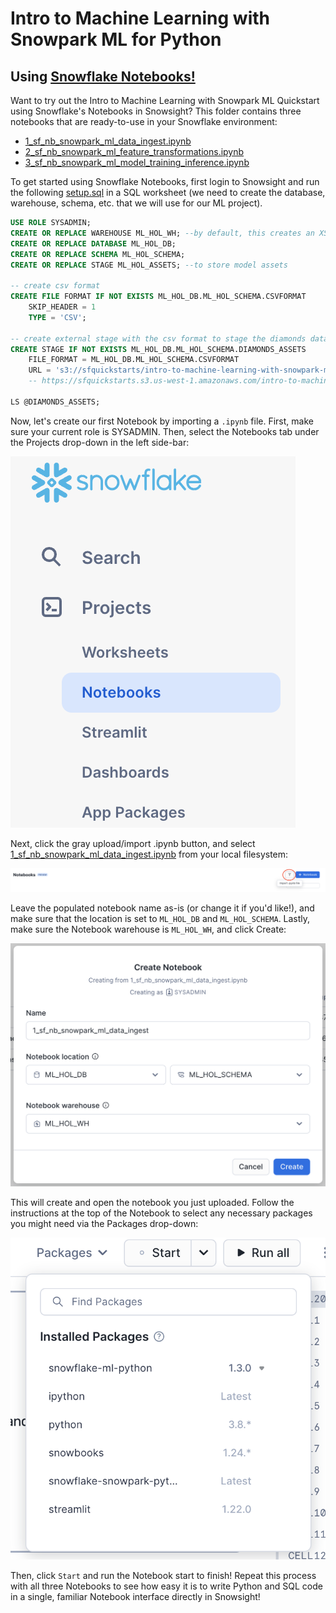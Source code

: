 # Intro to Machine Learning with Snowpark ML for Python
## Using [Snowflake Notebooks!](https://docs.snowflake.com/en/LIMITEDACCESS/snowsight-notebooks/ui-snowsight-notebooks-about)

Want to try out the Intro to Machine Learning with Snowpark ML Quickstart using Snowflake's Notebooks in Snowsight? This folder contains three notebooks that are ready-to-use in your Snowflake environment:
- [1_sf_nb_snowpark_ml_data_ingest.ipynb](./1_sf_nb_snowpark_ml_data_ingest.ipynb)
- [2_sf_nb_snowpark_ml_feature_transformations.ipynb](./2_sf_nb_snowpark_ml_feature_transformations.ipynb)
- [3_sf_nb_snowpark_ml_model_training_inference.ipynb](./3_sf_nb_snowpark_ml_model_training_inference.ipynb)

To get started using Snowflake Notebooks, first login to Snowsight and run the following [setup.sql](./setup.sql) in a SQL worksheet (we need  to create the database, warehouse, schema, etc. that we will use for our ML project).
```sql
USE ROLE SYSADMIN;
CREATE OR REPLACE WAREHOUSE ML_HOL_WH; --by default, this creates an XS Standard Warehouse
CREATE OR REPLACE DATABASE ML_HOL_DB;
CREATE OR REPLACE SCHEMA ML_HOL_SCHEMA;
CREATE OR REPLACE STAGE ML_HOL_ASSETS; --to store model assets

-- create csv format
CREATE FILE FORMAT IF NOT EXISTS ML_HOL_DB.ML_HOL_SCHEMA.CSVFORMAT 
    SKIP_HEADER = 1 
    TYPE = 'CSV';

-- create external stage with the csv format to stage the diamonds dataset
CREATE STAGE IF NOT EXISTS ML_HOL_DB.ML_HOL_SCHEMA.DIAMONDS_ASSETS 
    FILE_FORMAT = ML_HOL_DB.ML_HOL_SCHEMA.CSVFORMAT 
    URL = 's3://sfquickstarts/intro-to-machine-learning-with-snowpark-ml-for-python/diamonds.csv';
    -- https://sfquickstarts.s3.us-west-1.amazonaws.com/intro-to-machine-learning-with-snowpark-ml-for-python/diamonds.csv

LS @DIAMONDS_ASSETS;

```

Now, let's create our first Notebook by importing a `.ipynb` file. First, make sure your current role is SYSADMIN. Then, select the Notebooks tab under the Projects drop-down in the left side-bar:

![Notebook Dropdown](./assets/nb_dropdown.png)

Next, click the gray upload/import .ipynb button, and select [1_sf_nb_snowpark_ml_data_ingest.ipynb](./1_sf_nb_snowpark_ml_data_ingest.ipynb) from your local filesystem:

![Notebook Upload](./assets/nb_import_ipynb.png)

Leave the populated notebook name as-is (or change it if you'd like!), and make sure that the location is set to `ML_HOL_DB` and `ML_HOL_SCHEMA`. Lastly, make sure the Notebook warehouse is `ML_HOL_WH`, and click Create:

![Notebook Config](./assets/nb_config.png)

This will create and open the notebook you just uploaded. Follow the instructions at the top of the Notebook to select any necessary packages you might need via the Packages drop-down:

![Packages](./assets/sample_packages.png)

Then, click `Start` and run the Notebook start to finish! Repeat this process with all three Notebooks to see how easy it is to write Python and SQL code in a single, familiar Notebook interface directly in Snowsight!